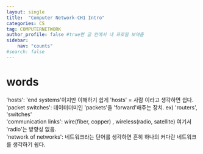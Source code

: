 ```yaml
---
layout: single
title:  "Computer Network-CH1 Intro"
categories: CS
tag: COMPUTERNETWORK
author_profile: false #true면 글 안에서 내 프로필 보여줌
sidebar:
    nav: "counts"
#search: false
---
```


# words

'hosts': 'end systems'이지만 이해하기 쉽게 'hosts' = 사람 이라고 생각하면 쉽다.   
'packet switches': 데이터더미인 'packets'을 'forward'해주는 장치. ex) 'routers', 'switches'   
'communication links': wire(fiber, copper) , wireless(radio, satellite) 여기서 'radio'는 방향성 없음.   
'network of networks': 네트워크라는 단어를 생각하면 흔히 하나의 커다란 네트워크를 생각하기 쉽다.



